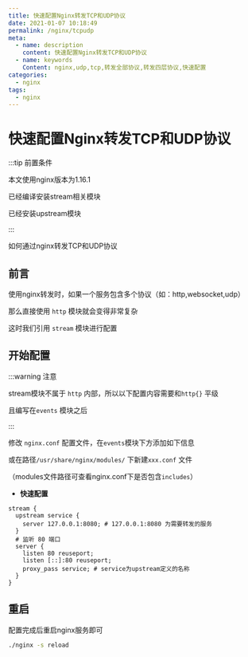```yaml
---
title: 快速配置Nginx转发TCP和UDP协议
date: 2021-01-07 10:18:49
permalink: /nginx/tcpudp
meta:
  - name: description
    content: 快速配置Nginx转发TCP和UDP协议
  - name: keywords
    Content: nginx,udp,tcp,转发全部协议,转发四层协议,快速配置
categories:
  - nginx
tags:
  - nginx
---
```

# 快速配置Nginx转发TCP和UDP协议

:::tip 前置条件

本文使用nginx版本为1.16.1

已经编译安装stream相关模块

已经安装upstream模块

:::

如何通过nginx转发TCP和UDP协议

<!-- more -->

## 前言

使用nginx转发时，如果一个服务包含多个协议（如：http,websocket,udp）

那么直接使用 `http` 模块就会变得非常复杂

这时我们引用 `stream` 模块进行配置

## 开始配置

:::warning 注意

stream模块不属于 `http` 内部，所以以下配置内容需要和`http{}` 平级

且编写在`events` 模块之后

:::

修改 `nginx.conf` 配置文件，在`events`模块下方添加如下信息

或在路径`/usr/share/nginx/modules/` 下新建`xxx.conf` 文件

（modules文件路径可查看nginx.conf下是否包含`includes`）

* **快速配置**

```properties
stream { 
  upstream service {
  	server 127.0.0.1:8080; # 127.0.0.1:8080 为需要转发的服务
  }
  # 监听 80 端口
  server { 
    listen 80 reuseport; 
    listen [::]:80 reuseport; 
    proxy_pass service; # service为upstream定义的名称
  }
}
```

## 重启

配置完成后重启nginx服务即可

```bash
./nginx -s reload
```




